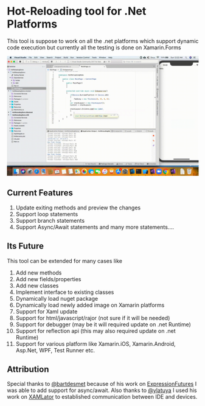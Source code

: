 # Hot-Reloading tool for .Net Platforms
This tool is suppose to work on all the .net platforms which support dynamic code execution but currently all the testing is done on Xamarin.Forms

![preview](/gif/preview.gif)

## Current Features
1. Update exiting methods and preview the changes
2. Support loop statements
3. Support branch statements
4. Support Async/Await statements and many more statements....

## Its Future
This tool can be extended for many cases like
1. Add new methods
2. Add new fields/properties
3. Add new classes
4. Implement interface to existing classes
5. Dynamically load nuget package
6. Dynamically load newly added image on Xamarin platforms
8. Support for Xaml update
9. Support for html/javascript/rajor (not sure if it will be needed)
7. Support for debugger (may be it will required update on .net Runtime)
8. Support for reflection api (this may also required update on .net Runtime)
9. Support for various platform like Xamarin.iOS, Xamarin.Android, Asp.Net, WPF, Test Runner etc.

## Attribution
Special thanks to [@bartdesmet](https://github.com/bartdesmet) because of his work on [ExpressionFutures](https://github.com/bartdesmet/ExpressionFutures/tree/master/CSharpExpressions) I was able to add support for async/await.
Also thanks to [@ylatuya](https://twitter.com/ylatuya) I used his work on [XAMLator](https://github.com/ylatuya/XAMLator) to established communication between IDE and devices.
